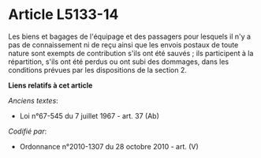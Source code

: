 # Article L5133-14

Les biens et bagages de l'équipage et des passagers pour lesquels il n'y a pas de connaissement ni de reçu ainsi que les
envois postaux de toute nature sont exempts de contribution s'ils ont été sauvés ; ils participent à la répartition, s'ils
ont été perdus ou ont subi des dommages, dans les conditions prévues par les dispositions de la section 2.

**Liens relatifs à cet article**

_Anciens textes_:

  - Loi n°67-545 du 7 juillet 1967 - art. 37 (Ab)

_Codifié par_:

  - Ordonnance n°2010-1307 du 28 octobre 2010 - art. (V)
